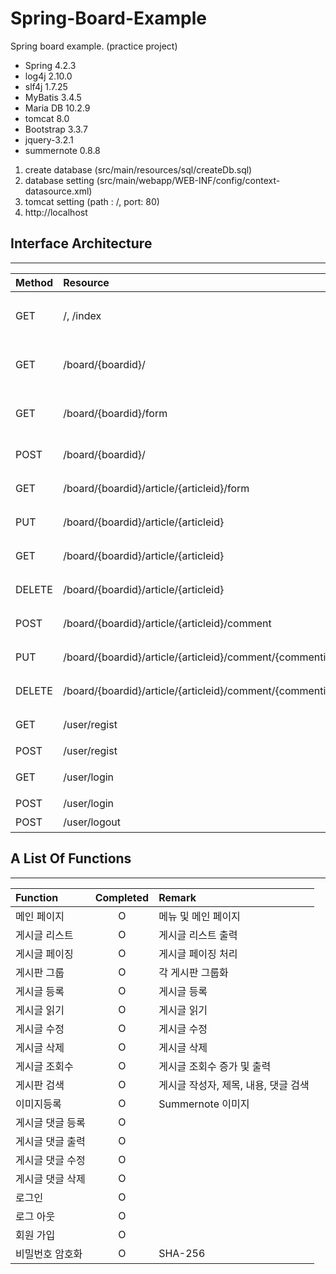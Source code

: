 # Spring-Board-Example
Spring board example. (practice project)

- Spring 4.2.3
- log4j 2.10.0
- slf4j 1.7.25
- MyBatis 3.4.5
- Maria DB 10.2.9
- tomcat 8.0
- Bootstrap 3.3.7
- jquery-3.2.1
- summernote 0.8.8

1. create database (src/main/resources/sql/createDb.sql)
2. database setting (src/main/webapp/WEB-INF/config/context-datasource.xml)
3. tomcat setting (path : /, port: 80)
4. http://localhost


## Interface Architecture
------
|Method		|Resource													|Remark				|
|:----------|:----------------------------------------------------------|:------------------|
|GET 		| /, /index													|메인 인덱스 페이지 		|
|GET		|/board/{boardid}/											|게시판 게시글 리스트		|
|GET		|/board/{boardid}/form										|게시판 글쓰기 폼			|
|POST		|/board/{boardid}/											|게시판 글쓰기			|
|GET		|/board/{boardid}/article/{articleid}/form					|게시글 수정 폼			|
|PUT		|/board/{boardid}/article/{articleid}						|게시글 수정		 	|
|GET		|/board/{boardid}/article/{articleid}						|게시글 읽기			|
|DELETE		|/board/{boardid}/article/{articleid}						|게시글 삭제		 	|
|POST		|/board/{boardid}/article/{articleid}/comment				|댓글 저장				|
|PUT		|/board/{boardid}/article/{articleid}/comment/{commentid}	|댓글 수정				|
|DELETE		|/board/{boardid}/article/{articleid}/comment/{commentid}	|댓글 삭제				|
|GET		|/user/regist												|회원가입 페이지			|
|POST		|/user/regist												|회원가입				|
|GET		|/user/login												|로그인 페이지			|
|POST		|/user/login												|로그인				|
|POST		|/user/logout												|로그아웃				|


## A List Of Functions
------
|Function	        |Completed |Remark				              |
|:------------------|:--------:|:---------------------------------|
|메인 페이지	        |O         |메뉴 및 메인 페이지	                  |
|게시글 리스트	        |O         |게시글 리스트 출력		                  |
|게시글 페이징	        |O         |게시글 페이징 처리		                  |
|게시판 그룹	        |O         |각 게시판 그룹화		                  |
|게시글 등록	        |O         |게시글 등록			                  |
|게시글 읽기	        |O         |게시글 읽기			                  |
|게시글 수정	        |O         |게시글 수정			                  |
|게시글 삭제	        |O         |게시글 삭제			                  |
|게시글 조회수   	        |O         |게시글 조회수 증가 및 출력	              |
|게시판 검색	        |O         |게시글 작성자, 제목, 내용, 댓글 검색	      |
|이미지등록		        |O         |Summernote 이미지	                  |
|게시글 댓글 등록	        |O         |				                  |
|게시글 댓글 출력	        |O         |				                  |
|게시글 댓글 수정	        |O	       |				                  |
|게시글 댓글 삭제	        |O         |				                  |
|로그인		        |O         |				                  |
|로그 아웃		        |O         |				                  |
|회원 가입		        |O         |				                  |
|비밀번호 암호화	        |O         |SHA-256			                  |
